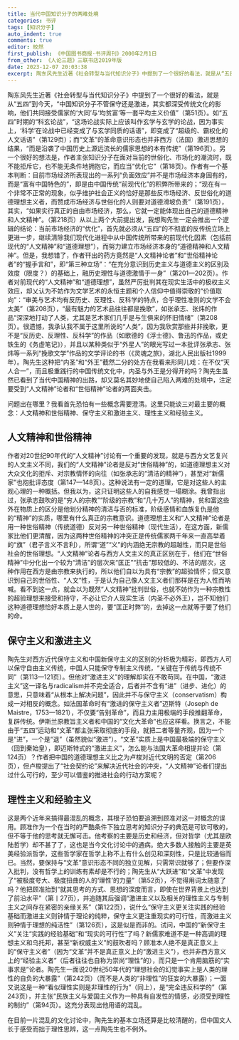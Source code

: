 ```yaml
---
title: 当代中国知识分子的两难处境
categories: 书评
tags: [知识分子]
auto_indent: true
comments: true
editor: 皎然
first_publish: 《中国图书商报·书评周刊》2000年2月1日
from_other: 《人论三题》三联书店2019年版
date: 2023-12-07 20:03:38
excerpt: 陶东风先生近著《社会转型与当代知识分子》中提到了一个很好的看法，就是从“五四”到今天，“中国知识分子不管保守还是激进，其实都深受传统文化的影响，他们共同接受儒家的‘大同’与‘均贫富’等一套平均主义价值”（第51页）。如“五四”时期的“科玄论战”，“这场论战实际上应该叫作玄学与玄学的论战，因为事实上，‘科学’在论战中已经变成了与玄学同质的话语”，即变成了“超级的、霸权化的人文话语”（第129页）；而“文革”的革命意识形态也并非西方（法国）激进思想的结果，“而是沿袭了中国历史上源远流长的儒家思想的本有传统”（第196页）。另一个很好的想法是，作者主张知识分子在面对当前的世俗化、市场化的潮流时，既不能拒斥它，也不能无条件地拥抱它，而应当“优化它”（第18页）。
---
```

陶东风先生近著《社会转型与当代知识分子》中提到了一个很好的看法，就是从“五四”到今天，“中国知识分子不管保守还是激进，其实都深受传统文化的影响，他们共同接受儒家的‘大同’与‘均贫富’等一套平均主义价值”（第51页）。如“五四”时期的“科玄论战”，“这场论战实际上应该叫作玄学与玄学的论战，因为事实上，‘科学’在论战中已经变成了与玄学同质的话语”，即变成了“超级的、霸权化的人文话语”（第129页）；而“文革”的革命意识形态也并非西方（法国）激进思想的结果，“而是沿袭了中国历史上源远流长的儒家思想的本有传统”（第196页）。另一个很好的想法是，作者主张知识分子在面对当前的世俗化、市场化的潮流时，既不能拒斥它，也不能无条件地拥抱它，而应当“优化它”（第18页）。作者有一个基本判断：目前市场经济所表现出的一系列“负面效应”并不是市场经济本身固有的，而是“富有中国特色的”，即是由中国传统“前现代化”的积弊所带来的；“现在有一个非常不正常的现象，似乎维护社会正义的恰好是那些反市场经济、反世俗化的道德理想主义者，而赞成市场经济与世俗化的人则要对道德滑坡负责”（第191页），其实，“如果实行真正的自由市场经济，那么，它就一定能体现出自己的道德精神和人文精神”。（第218页）从以上两个大前提出发，我想陶先生一定会推出一个逻辑的结论：当前市场经济的“优化”，首先就必须从“五四”的不彻底的反传统立场上更进一步，继续清除我们现代化进程中从中国传统所带来的前现代化因素（包括前现代的“人文精神”和“道德理想”），而努力建立市场经济本身的“道德精神和人文精神”。但是，我想错了，作者幵出的药方竟然是“人文精神论者”和“世俗精神论者”的“握手言和”，即“第三种立场”：“在充分意识到历史主义与道德主义的区别及效度（限度？）的基础上，融历史理性与道德激情于一身”（第201—202页）。作者对前现代的“人文精神”和“道德理想”，虽然严厉批判其在现实生活中的极权主义效应，却乂认为不妨作为文学艺术的永恒主题和个人信仰中值得崇敬的“价值取向”：“审美与艺术均有反历史、反理性、反科学的特点，合乎理性准则的文学不会太美”（第208页），“最有魅力的艺术品往往都是挽歌”，如张承志、张炜的作品“深深地打动了人类，尤其是艺术家们几乎是与生俱来的怀旧情绪”（第208页）。很遗憾，我承认我不属于这里所说的“人类”，因为我欣赏那些并非挽歌，更不是“反历史、反理性、反科学”的作品（如歌德的《浮士德》、鲁迅的作品，或史铁生的《务虚笔记》），并且以某种类似于“外星人”的眼光写过一本批评张承志、张炜等一系列“挽歌文学”作品的文学评论的书（《灵魂之旅》，湖北人民出版社1999年）。陶先生这种把“内圣”和“外王”截然二分的处方在我看来形同儿戏：在不仅“天人合一”，而且极重践行的中国传统文化中，内圣与外王是分得开的吗？陶先生虽然已看到了当代中国精神的出路，却又莫名其妙地使自己陷入两难的处境中，注定要受到“人文精神”论者和“世俗精神”论者的两面夹击。

问题出在哪里？我看首先恐怕有一些概念需要澄清。这里只能谈三对最主要的概念：人文精神和世俗精神、保守主义和激进主义、理性主义和经验主义。
## 人文精神和世俗精神
作者对20世纪90年代的“人文精神”讨论有一个重要的发现，就是与西方文艺复兴的人文主义不同，我们的“人文精神”论者是反对“世俗精神”的，如道德理想主义对大众文化的拒斥、对宗教情怀的向往（如张承志的“清洁的精神”），甚至对“新儒家”也抱批评态度（第147—148页）。这种说法有一定的道理，它是对这些人的主观心理的一种概括。但我以为，这只证明这些人的自我感觉一塌糊涂。我曾指出过，张承志鼓吹的是“穷人的宗教”“阶级的宗教”和“几十万人”的精神，贫和富这些外在物质上的区分是他划分精神的清洁与否的标准，阶级感情和血族复仇是他的“精神”的实质，哪里有什么真正的宗教意识。道德理想主义和“人文精神”论者是用一种世俗精神（传统道德）反对另一种世俗精神（现代生活），在这方面，新儒家比他们更清醒，因为这两种世俗精神的冲突正是传统儒家两千年来一直高举着的“旗”（君子言义不言利），所谓“道”“义”的内涵绝无宗教的超越性，而只是世俗社会的世俗理想。“人文精神”论者与西方人文主义的真正区别在于，他们在“世俗精神”中分化出一个较为“清洁”的层次来“匡正”“抗击”那较低的、不洁的层次，这种作用在西方是由宗教来执行的，所以他们自以为具有“宗教”的超验情怀；但又意识到自己的世俗性、“人文”性，于是认为自己像人文主义者们那样是在为人性而呐喊。看不到这一点，就会以为既然“人文精神”批判世俗，也就不妨作为一种宗教性的超验理想来接受和持守，不必让它介人现实生活（内圣不必外王），岂不知他们这种道德理想恰好本质上是人世的，要“匡正时弊”的，去掉这一点就等于要了他们的命。
## 保守主义和激进主义
陶先生对西方近代保守主义和中国新保守主义的区别的分析极为精彩，即西方人可以保守自由主义传统，中国人只能保守专制主义传统，“关键在于传统与传统不同”（第113—121页）。但他对“激进主义”的理解却实在不敢苟同。在中国，“激进主义”这一译名与radicalism并不完全适合，后者并不含有“进”（进步、进化）的意思，只意味着“从根本上解决问题”，因此并不与保守主义（conservatism）构成一对相反的概念。如法国革命时有“激进的保守主义者”迈斯特（Joseph de Maistre，1753—1821），不仅要“告别革命”，而且力主用极端的手段推翻革命，复辟传统。伊斯兰原教旨主义者和中国的“文化大革命”也应这样看。换言之，不能由于“五四”运动和“文革”都主张采取彻底的手段，就把二者等量齐观，因为一个是“进”，一个是“退”（虽然貌似“激进”）。“文革”实质上是中国最极端的保守主义（回到秦始皇），即迈斯特式的“激进主义”，怎么能与法国大革命相提并论（第124页）？作者把中国的道德理想主义比之为卢梭对近代文明的否定（第206页），但卢梭提出了“社会契约论”来解决近代社会的冲突，“人文精神”论者们提出过什么可行的，至少可以借鉴的推进社会的行动方案呢？
## 理性主义和经验主义
这是两个近年来搞得最混乱的概念，其根子恐怕要追溯到顾准对这一对概念的误用。顾准作为一个在当时的严酷条件下独立思考的知识分子的典范是可钦可敬的，但不等于他的思考就无懈可击。他考察的主要是历史和经济，但对哲学（尤其是欧陆哲学）却不甚了了，这也是当今文化讨论中的通病。绝大多数人接触的主要是英美经验派哲学，这些哲学家在哲学上称不上有什么创见和深刻性，只是比较通俗而已。当然，要保持与“文革”意识形态不同的独立见解，只需常识就够了；但要作深入批判，没有哲学上的训练有素却是不行的；陶先生从“大跃进”和“文革”中发现了“被极度夸大、极度扭曲的人的‘理性’的力量”（第52页），不觉得用词太随意了吗？他把顾准抬到“就其思考的方式、思想的深度而言，即使在世界背景上也达到了前沿水平”（第丨27页），并追随其后强调“激进主义以及相关的理性主义与专制主义之间存在紧密的亲缘关系”（第122页），说什么“保守主义更关注实践的经验基础而激进主义则钟情于理论的纯粹，保守主义更注重现实的可行性，而激进主义则钟情于理想的纯洁性”（第126页），这是似是而非的。试问，中国的“新保守主义”关注“实践的经验基础”和“现实的可行性”了吗？新儒家难道不是一种高调的理想主义和乌托邦，甚至“新权威主义”的鼓吹者吗？顾准本人绝不是真正意义上的“保守主义者”（因为“文革”并不是真正意义上的“激进主义”），也并非西方意义上的“经验主义者”（后者往往也自称为崇尚“理性”的），而只是一个肯用脑筋的“实事求是”论者。陶先生一面说20世纪50年代的“理想社会的幻觉事实上是人类的理性的自负的大暴露”（第242页）（而不是人类的“非理性”的狂妄的大暴露）；一面又说这是一种“看似理性实则是非理性的行为”（同上），是“完全违反科学的”（第243页），并主张“民族主义与爱国主义作为一种具有自发性的情感，必须受到理性的制约”（第94页）。这充分表现出他用语的混乱。

在目前一片混乱的文化讨论中，陶先生的基本立场还算是比较清醒的，但中国文人长于感受而拙于理性思辨，这一点陶先生也不例外。
